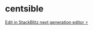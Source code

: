 # centsible

[Edit in StackBlitz next generation editor ⚡️](https://stackblitz.com/~/github.com/CaraJJAMES/centsible)